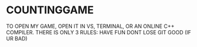 # COUNTINGGAME
TO OPEN MY GAME, OPEN IT IN VS, TERMINAL, OR AN ONLINE C++ COMPILER.
THERE IS ONLY 3 RULES:
                     HAVE FUN
                     DONT LOSE
                     GIT GOOD (IF UR BAD) 
